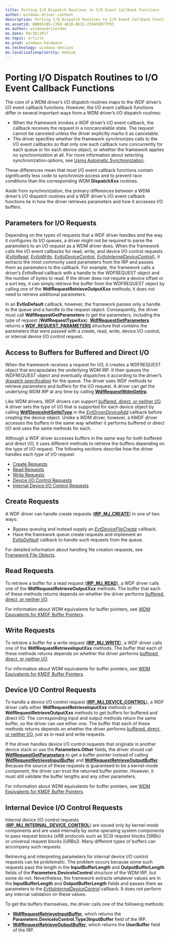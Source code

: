 ```yaml
---
title: Porting I/O Dispatch Routines to I/O Event Callback Functions
author: windows-driver-content
description: Porting I/O Dispatch Routines to I/O Event Callback Functions
ms.assetid: 0BD65185-C358-4E28-8E31-255AF8D77F93
ms.author: windowsdriverdev
ms.date: 04/20/2017
ms.topic: article
ms.prod: windows-hardware
ms.technology: windows-devices
ms.localizationpriority: medium
---
```


# Porting I/O Dispatch Routines to I/O Event Callback Functions


The core of a WDM driver’s I/O dispatch routines maps to the WDF driver’s I/O event callback functions. However, the I/O event callback functions differ in several important ways from a WDM driver’s I/O dispatch routines:

-   When the framework invokes a WDF driver’s I/O event callback, the callback receives the request in a noncancelable state. The request cannot be canceled unless the driver explicitly marks it as cancelable.
-   The driver specifies whether the framework synchronizes calls to the I/O event callbacks so that only one such callback runs concurrently for each queue or for each device object, or whether the framework applies no synchronization at all. For more information about selecting synchronization options, see [Using Automatic Synchronization](using-automatic-synchronization.md).

These differences mean that most I/O event callback functions contain significantly less code to synchronize access and to prevent race conditions than the corresponding WDM **DispatchXxx** routines.

Aside from synchronization, the primary differences between a WDM driver’s I/O dispatch routines and a WDF driver’s I/O event callback functions lie in how the driver retrieves parameters and how it accesses I/O buffers.

## Parameters for I/O Requests


Depending on the types of requests that a WDF driver handles and the way it configures its I/O queues, a driver might not be required to parse the parameters to an I/O request as a WDM driver does. When the framework calls the I/O event callbacks for read, write, and device I/O control requests ([*EvtIoRead*](https://msdn.microsoft.com/library/windows/hardware/ff541776), [*EvtIoWrite*](https://msdn.microsoft.com/library/windows/hardware/ff541813), [*EvtIoDeviceControl*](https://msdn.microsoft.com/library/windows/hardware/ff541758), [*EvtIoInternalDeviceControl*](https://msdn.microsoft.com/library/windows/hardware/ff541768)), it extracts the most commonly used parameters from the IRP and passes them as parameters to the callback. For example, the framework calls a driver’s *EvtIoRead* callback with a handle to the WDFREQUEST object and the number of bytes to read. If the driver does not require a device offset or a sort key, it can simply retrieve the buffer from the WDFREQUEST object by calling one of the **WdfRequestRetrieveOutputXxx** methods; it does not need to retrieve additional parameters.

In an **EvtIoDefault** callback, however, the framework passes only a handle to the queue and a handle to the request object. Consequently, the driver must call **WdfRequestGetParameters** to get the parameters, including the type of request (**WdfRequestTypeXxx**). [**WdfRequestGetParameters**](https://msdn.microsoft.com/library/windows/hardware/ff549969) returns a [**WDF\_REQUEST\_PARAMETERS**](https://msdn.microsoft.com/library/windows/hardware/ff552472) structure that contains the parameters that were passed with a create, read, write, device I/O control, or internal device I/O control request.

## Access to Buffers for Buffered and Direct I/O


When the framework receives a request for I/O, it creates a WDFREQUEST object that encapsulates the underlying WDM IRP. It then queues the WDFREQUEST object and eventually dispatches it according to the driver’s [dispatch specification](dispatching-methods-for-i-o-requests.md) for the queue. The driver uses WDF methods to retrieve parameters and buffers for the I/O request. A driver can get the underlying WDM IRP at any time by calling [**WdfRequestWdmGetIrp**](https://msdn.microsoft.com/library/windows/hardware/ff550037).

Like WDM drivers, WDF drivers can support [buffered, direct, or neither I/O](https://msdn.microsoft.com/library/windows/hardware/ff540701). A driver sets the type of I/O that is supported for each device object by calling [**WdfDeviceInitSetIoType**](https://msdn.microsoft.com/library/windows/hardware/ff546128) in the [*EvtDriverDeviceAdd*](https://msdn.microsoft.com/library/windows/hardware/ff541693) callback before creating the device object. Unlike a WDM driver, however, a KMDF driver accesses the buffers in the same way whether it performs buffered or direct I/O and uses the same methods for each.

Although a WDF driver accesses buffers in the same way for both buffered and direct I/O, it uses different methods to retrieve the buffers depending on the type of I/O request. The following sections describe how the driver handles each type of I/O request:

-   [Create Requests](#create-requests)
-   [Read Requests](#read-requests)
-   [Write Requests](#write-requests)
-   [Device I/O Control Requests](#device-i-o-requests)
-   [Internal Device I/O Control Requests](#int-dev-i-o)

## Create Requests


A WDF driver can handle create requests ([**IRP\_MJ\_CREATE**](https://msdn.microsoft.com/library/windows/hardware/ff550729)) in one of two ways:

-   Bypass queuing and instead supply an [*EvtDeviceFileCreate*](https://msdn.microsoft.com/library/windows/hardware/ff540868) callback.
-   Have the framework queue create requests and implement an [*EvtIoDefault*](https://msdn.microsoft.com/library/windows/hardware/ff541757) callback to handle such requests from the queue.

For detailed information about handling file creation requests, see [Framework File Objects](framework-file-objects.md#creating-or-opening-a-file).

## Read Requests


To retrieve a buffer for a read request ([**IRP\_MJ\_READ**](https://msdn.microsoft.com/library/windows/hardware/ff550794)), a WDF driver calls one of the **WdfRequestRetrieveOutputXxx** methods. The buffer that each of these methods returns depends on whether the driver performs [buffered, direct, or neither I/O](https://msdn.microsoft.com/library/windows/hardware/ff540701).

For information about WDM equivalents for buffer pointers, see [WDM Equivalents for KMDF Buffer Pointers](wdm-equivalents-for-kmdf-buffer-pointers.md#read).

## Write Requests


To retrieve a buffer for a write request ([**IRP\_MJ\_WRITE**](https://msdn.microsoft.com/library/windows/hardware/ff550819)), a WDF driver calls one of the **WdfRequestRetrieveInputXxx** methods. The buffer that each of these methods returns depends on whether the driver performs [buffered, direct, or neither I/O](https://msdn.microsoft.com/library/windows/hardware/ff540701).

For information about WDM equivalents for buffer pointers, see [WDM Equivalents for KMDF Buffer Pointers](wdm-equivalents-for-kmdf-buffer-pointers.md#write).

## Device I/O Control Requests


To handle a device I/O control request ([**IRP\_MJ\_DEVICE\_CONTROL**](https://msdn.microsoft.com/library/windows/hardware/ff550744)), a WDF driver calls either **WdfRequestRetrieveInputXxx** methods or **WdfRequestRetrieveOutputXxx** methods to get buffers for buffered and direct I/O. The corresponding input and output methods return the same buffer, so the driver can use either one. The buffer that each of these methods returns depends on whether the driver performs [buffered, direct, or neither I/O](https://msdn.microsoft.com/library/windows/hardware/ff540701), just as in read and write requests.

If the driver handles device I/O control requests that originate in another device stack or use the **Parameters.Other** fields, the driver should call [**WdfRequestGetParameters**](https://msdn.microsoft.com/library/windows/hardware/ff549969) to get a buffer pointer instead of calling [**WdfRequestRetrieveInputBuffer**](https://msdn.microsoft.com/library/windows/hardware/ff550014) and [**WdfRequestRetrieveOutputBuffer**](https://msdn.microsoft.com/library/windows/hardware/ff550018). Because the source of these requests is guaranteed to be a kernel-mode component, the driver can trust the returned buffer pointer. However, it must still validate the buffer lengths and any other parameters.

For information about WDM equivalents for buffer pointers, see [WDM Equivalents for KMDF Buffer Pointers](wdm-equivalents-for-kmdf-buffer-pointers.md#device-control).

## Internal Device I/O Control Requests


Internal device I/O control requests ([**IRP\_MJ\_INTERNAL\_DEVICE\_CONTROL**](https://msdn.microsoft.com/library/windows/hardware/ff550766)) are issued only by kernel-mode components and are used internally by some operating system components to pass request blocks (xRB protocols such as SCSI request blocks \[SRBs\] or universal request blocks \[URBs\]). Many different types of buffers can accompany such requests.

Retrieving and interpreting parameters for internal device I/O control requests can be problematic. The problem occurs because some such requests pass the length in the **InputBufferLength** and **OutputBufferLength** fields of the **Parameters.DeviceIoControl** structure of the WDM IRP, but some do not. Nevertheless, the framework extracts whatever values are in the **InputBufferLength** and **OutputBufferLength** fields and passes them as parameters to the [*EvtIoInternalDeviceControl*](https://msdn.microsoft.com/library/windows/hardware/ff541768) callback. It does not perform any internal validation on these values.

To get the buffers themselves, the driver calls one of the following methods:

-   [**WdfRequestRetrieveInputBuffer**](https://msdn.microsoft.com/library/windows/hardware/ff550014), which returns the **Parameters.DeviceIoControl.Type3InputBuffer** field of the IRP.
-   [**WdfRequestRetrieveOutputBuffer**](https://msdn.microsoft.com/library/windows/hardware/ff550018), which returns the **UserBuffer** field of the IRP.

 

 





